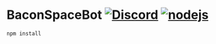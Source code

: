 # BaconSpaceBot [![Discord](https://img.shields.io/discord/95608213499555840.svg?style=plastic)](http://discord.me/Bacon_Space) [![nodejs](https://img.shields.io/badge/node.js-8.0.0-brightgreen.svg?style=flat-square)](https://nodejs.org/en/)
```bash
npm install
```
